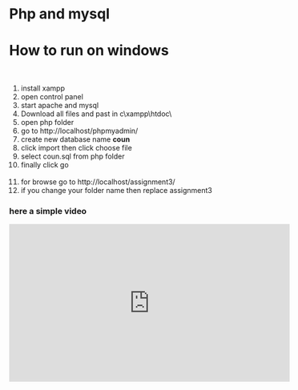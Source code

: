 # Php and mysql

<h1>How to run on windows</h1><br>

<ol> 
  <li>install xampp</li>  
  <li>open control panel</li> 
  <li>start apache and mysql</li> 
  <li>Download all files and past in c\xampp\htdoc\</li>
  <li>open php folder</li>
  <li>go to http://localhost/phpmyadmin/</li> 
  <li>create new database name <b>coun</b></li> 
  <li>click import then click choose file</li> 
  <li>select coun.sql from php folder</li> 
  <li>finally click go</li> <br>
  <li>for browse go to http://localhost/assignment3/</li> 
  <li>if you change your folder name then replace assignment3</li>
</ol>


<h3>here a simple video</h3>
<iframe width="560" height="315" src="https://www.youtube.com/embed/3i5iCu-5nec" frameborder="0" allow="accelerometer; autoplay; encrypted-media; gyroscope; picture-in-picture" allowfullscreen></iframe>

